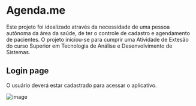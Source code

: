 # Agenda.me

Este projeto foi idealizado através da necessidade de uma pessoa autônoma da área da saúde, de ter o controle de cadastro e agendamento de pacientes. O projeto iniciou-se para cumprir uma Atividade de Extesão do curso Superior em Tecnologia de Análise e Desenvolvimento de Sistemas.


## Login page
O usuário deverá estar cadastrado para acessar o aplicativo.

![image](https://github.com/cubos-academy/academy-template-readme-profile/assets/94409465/de69c20f-58a8-493c-82aa-90457a7915f6)
